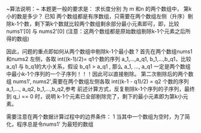 ~算法说明：~
本题更一般的要求是： 求长度分别 为 m 和n 的两个数组中， 第k 小的数是多少？
已知 两个数组都是有序数组，只需要在两个数组左侧（升序）剔除k-1个数，剩下第k个数就比较两个数组剩余部分最小元素即可，即，比较 nums1'[0] 与 nums2'[0] (注意：这两个数组都是原始数组剔除k-1个元素之后所得的数组)

因此，问题的重点即如何从两个数组中剔除k-1个最小数 ?
首先在两个数组nums1和nums2 左侧，各取 int((k-1)/2)= q1个数的序列 a_1,...,a_q1, b_1,...,b_q1，比较 a_q1 与 b_q1的大小关系，假设 b_q1 > a_q1 , 那么 a_1, ..., a_q1 一定是两个数组中最小k-1个序列的一个子序列！！！因此可以直接剔除。
第二次剔除后的两个数组 nums1', nums2',需要在两个数组左侧各取 int((k-1 - q1)/2) = q2 个数的序列 a_1,..., a_q2, b_1,...,b_q2,参考 前述计算方式，反复剔除k-1个序列的子序列，最终到 q_i == 0 时，说明 k-1个元素已全部剔除完了，剩下的最小元素即为第k小元素。

需要注意在两个数据计算过程中的边界条件：
1 当其中一个数组为空时，为了简化，程序总是令nums1' 为最短的数组







